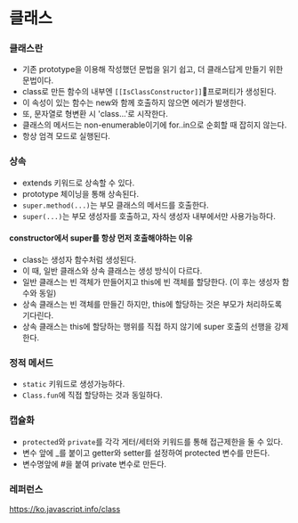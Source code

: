 # 클래스

### 클래스란
- 기존 prototype을 이용해 작성했던 문법을 읽기 쉽고, 더 클래스답게 만들기 위한 문법이다.
- class로 만든 함수의 내부엔 `[[IsClassConstructor]]`프로퍼티가 생성된다.
- 이 속성이 있는 함수는 new와 함께 호출하지 않으면 에러가 발생한다.
- 또, 문자열로 형변환 시 'class...'로 시작한다.
- 클래스의 메서드는 non-enumerable이기에 for..in으로 순회할 때 잡히지 않는다.
- 항상 엄격 모드로 실행된다.


### 상속
- extends 키워드로 상속할 수 있다.
- prototype 체이닝을 통해 상속된다.
- `super.method(...)`는 부모 클래스의 메서드를 호출한다.
- `super(...)`는 부모 생성자를 호출하고, 자식 생성자 내부에서만 사용가능하다.

#### constructor에서 super를 항상 먼저 호출해야하는 이유
- class는 생성자 함수처럼 생성된다.
- 이 때, 일반 클래스와 상속 클래스는 생성 방식이 다르다.
- 일반 클래스는 빈 객체가 만들어지고 this에 빈 객체를 할당한다. (이 후는 생성자 함수와 동일)
- 상속 클래스는 빈 객체를 만들긴 하지만, this에 할당하는 것은 부모가 처리하도록 기다린다.
- 상속 클래스는 this에 할당하는 행위를 직접 하지 않기에 super 호출의 선행을 강제한다.

### 정적 메서드
- `static` 키워드로 생성가능하다.
- `Class.fun`에 직접 할당하는 것과 동일하다.

### 캡슐화
- `protected`와 `private`를 각각 게터/세터와 키워드를 통해 접근제한을 둘 수 있다.
- 변수 앞에 _를 붙이고 getter와 setter를 설정하여 protected 변수를 만든다.
- 변수명앞에 #을 붙여 private 변수로 만든다.


### 레퍼런스
https://ko.javascript.info/class  